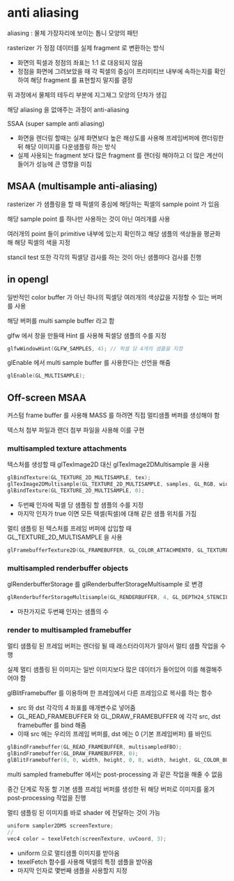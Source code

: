 # anti aliasing

aliasing : 물체 가장자리에 보이는 톱니 모양의 패턴

rasterizer 가 정점 데이터를 실제 fragment 로 변환하는 방식

- 화면의 픽셀과 정점의 좌표는 1:1 로 대응되지 않음
- 정점을 화면에 그려보았을 때 각 픽셀의 중심이 프리미티브 내부에 속하는지를 확인하여 해당 fragment 를 표현할지 말지를 결정

위 과정에서 물체의 테두리 부분에 지그재그 모양의 단차가 생김

해당 aliasing 을 없애주는 과정이 anti-aliasing

SSAA (super sample anti aliasing)

- 화면을 렌더링 할때는 실제 화면보다 높은 해상도를 사용해 프레임버퍼에 랜더링한 뒤 해당 이미지를 다운샘플링 하는 방식
- 실제 사용되는 fragment 보다 많은 fragment 를 랜더링 해야하고 더 많은 계산이 들어가 성능에 큰 영향을 미침

## MSAA (multisample anti-aliasing)

rasterizer 가 샘플링을 할 때 픽셀의 중심에 해당하는 픽셀의 sample point 가 있음

해당 sample point 를 하나만 사용하는 것이 아닌 여러개를 사용

여러개의 point 들이 primitive 내부에 있는지 확인하고 해당 샘플의 색상들을 평균화 해 해당 픽셀의 색을 지정

stancil test 또한 각각의 픽셀당 검사를 하는 것이 아닌 샘플마다 검사를 진행

## in opengl

일반적인 color buffer 가 아닌 하나의 픽셀당 여러개의 색상값을 지정할 수 있는 버퍼를 사용

해당 버퍼를 multi sample buffer 라고 함

glfw 에서 창을 만들때 Hint 를 사용해 픽셀당 샘플의 수를 지정

```cpp
glfwWindowHint(GLFW_SAMPLES, 4); // 픽셀 당 4개의 샘플을 지정
```

glEnable 에서 multi sample buffer 를 사용한다는 선언을 해줌

```cpp
glEnable(GL_MULTISAMPLE);
```

## Off-screen MSAA

커스텀 frame buffer 를 사용해 MASS 를 하려면 직접 멀티샘플 버퍼를 생성해야 함

텍스처 첨부 파일과 랜더 첨부 파일을 사용해 이를 구현

### multisampled texture attachments

텍스처를 생성할 때 glTexImage2D 대신 glTexImage2DMultisample 을 사용

```cpp
glBindTexture(GL_TEXTURE_2D_MULTISAMPLE, tex);
glTexImage2DMultisample(GL_TEXTURE_2D_MULTISAMPLE, samples, GL_RGB, width, height, GL_TRUE);
glBindTexture(GL_TEXTURE_2D_MULTISAMPLE, 0);
```

- 두번째 인자에 픽셀 당 샘플링 할 샘플의 수를 지정
- 마지막 인자가 true 이면 모든 텍셀(픽셀)에 대해 같은 샘플 위치를 가짐

멀티 샘플링 된 텍스처를 프레임 버퍼에 삽입할 때 GL_TEXTURE_2D_MULTISAMPLE 을 사용

```cpp
glFramebufferTexture2D(GL_FRAMEBUFFER, GL_COLOR_ATTACHMENT0, GL_TEXTURE_2D_MULTISAMPLE, tex, 0);
```

### multisampled renderbuffer objects

glRenderbufferStorage 를 glRenderbufferStorageMultisample 로 변경

```cpp
glRenderbufferStorageMultisample(GL_RENDERBUFFER, 4, GL_DEPTH24_STENCIL8, width, height);
```

- 마찬가지로 두번째 인자는 샘플의 수

### render to multisampled framebuffer

멀티 샘플링 된 프레임 버퍼는 렌더링 될 때 래스터라이저가 알아서 멀티 샘플 작업을 수행

실제 멀티 샘플링 된 이미지는 일반 이미지보다 많은 데이터가 들어있어 이를 해결해주어야 함

glBlitFramebuffer 를 이용하며 한 프레임에서 다른 프레임으로 복사를 하는 함수

- src 와 dst 각각의 4 좌표를 매개변수로 넣어줌
- GL_READ_FRAMEBUFFER 와 GL_DRAW_FRAMEBUFFER 에 각각 src, dst framebuffer 를 bind 해줌
- 이때 src 에는 우리의 프레임 버퍼를, dst 에는 0 (기본 프레임버퍼) 를 바인드

```cpp
glBindFramebuffer(GL_READ_FRAMEBUFFER, multisampledFBO);
glBindFramebuffer(GL_DRAW_FRAMEBUFFER, 0);
glBlitFramebuffer(0, 0, width, height, 0, 0, width, height, GL_COLOR_BUFFER_BIT, GL_NEAREST);
```

multi sampled framebuffer 에서는 post-processing 과 같은 작업을 해줄 수 없음

중간 단계로 작동 할 기본 샘플 프레임 버퍼를 생성한 뒤 해당 버퍼로 이미지를 옮겨 post-processing 작업을 진행

멀티 샘플링 된 이미지를 바로 shader 에 전달하는 것이 가능

```cpp
uniform sampler2DMS screenTexture;
//
vec4 color = texelFetch(screenTexture, uvCoord, 3);
```

- uniform 으로 멀티샘플 이미지를 받아옴
- texelFetch 함수를 사용해 텍셀의 특정 샘플을 받아옴
- 마지막 인자로 몇번째 샘플을 사용할지 지정